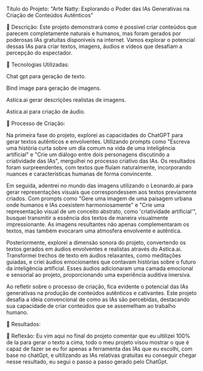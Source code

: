 Título do Projeto:
"Arte Natty: Explorando o Poder das IAs Generativas na Criação de Conteúdos Autênticos"

📒 Descrição:
Este projeto demonstrará como é possível criar conteúdos que parecem completamente naturais e humanos, mas foram gerados por poderosas IAs gratuitas disponíveis na internet. Vamos explorar o potencial dessas IAs para criar textos, imagens, áudios e vídeos que desafiam a percepção do espectador.

🤖 Tecnologias Utilizadas:

Chat gpt para geração de texto.

Bind image para geração de imagens.

Astica.ai gerar descrições realistas de imagens.

Astica.ai para criação de áudio.

🧐 Processo de Criação:

Na primeira fase do projeto, explorei as capacidades do ChatGPT para gerar textos autênticos e envolventes. Utilizando prompts como "Escreva uma história curta sobre um dia comum na vida de uma inteligência artificial" e "Crie um diálogo entre dois personagens discutindo a criatividade das IAs", mergulhei no processo criativo das IAs. Os resultados foram surpreendentes, com textos que fluíam naturalmente, incorporando nuances e características humanas de forma convincente.

Em seguida, adentrei no mundo das imagens utilizando o Leonardo.ai para gerar representações visuais que correspondessem aos textos previamente criados. Com prompts como "Gere uma imagem de uma paisagem urbana onde humanos e IAs coexistem harmoniosamente" e "Crie uma representação visual de um conceito abstrato, como 'criatividade artificial'", busquei transmitir a essência dos textos de maneira visualmente impressionante. As imagens resultantes não apenas complementaram os textos, mas também evocaram uma atmosfera envolvente e autêntica.

Posteriormente, explorei a dimensão sonora do projeto, convertendo os textos gerados em áudios envolventes e realistas através do Astica.ai. Transformei trechos de texto em áudios relaxantes, como meditações guiadas, e criei áudios emocionantes que contavam histórias sobre o futuro da inteligência artificial. Esses áudios adicionaram uma camada emocional e sensorial ao projeto, proporcionando uma experiência auditiva imersiva.

Ao refletir sobre o processo de criação, fica evidente o potencial das IAs generativas na produção de conteúdos autênticos e cativantes. Este projeto desafia a ideia convencional de como as IAs são percebidas, destacando sua capacidade de criar conteúdos que se assemelham ao trabalho humano.

🚀 Resultados:


💭 Reflexão:
Eu vim aqui no final do projeto comentar que eu ultilizei 100% de Ia para gerar o texto a cima, todo o meu projeto visou mostrar o que é capaz de fazer se eu for apenas a ferramenta das IAs que eu escolhi, com base no chatGpt, e ultilizando as IAs relativas gratuitas eu conseguir chegar nesse resultado, eu segui o passo a passo gerado pelo ChatGpt.
